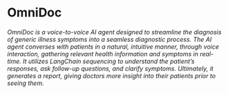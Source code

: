 # OmniDoc
###### OmniDoc is a voice-to-voice AI agent designed to streamline the diagnosis of generic illness symptoms into a seamless diagnostic process. The AI agent converses with patients in a natural, intuitive manner, through voice interaction, gathering relevant health information and symptoms in real-time. It utilizes LangChain sequencing to understand the patient’s responses, ask follow-up questions, and clarify symptoms. Ultimately, it generates a report, giving doctors more insight into their patients prior to seeing them.


